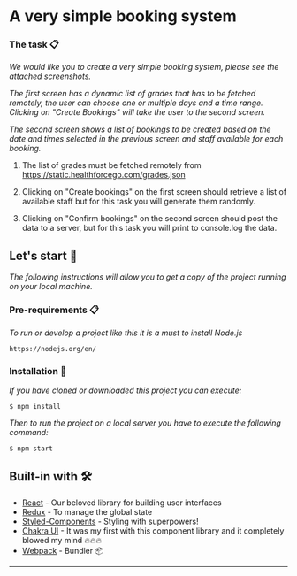 # A very simple booking system

### The task 📋

_We would like you to create a very simple booking system, please see the attached screenshots._

_The first screen has a dynamic list of grades that has to be fetched remotely, the user can choose one or multiple days and a time range. Clicking on "Create Bookings" will take the user to the second screen._

_The second screen shows a list of bookings to be created based on the date and times selected in the previous screen and staff available for each booking._

1. The list of grades must be fetched remotely from https://static.healthforcego.com/grades.json

2. Clicking on "Create bookings" on the first screen should retrieve a list of available staff but for this task you will generate them randomly.

3. Clicking on "Confirm bookings" on the second screen should post the data to a server, but for this task you will print to console.log the data.

## Let's start 🚀

_The following instructions will allow you to get a copy of the project running on your local machine._

### Pre-requirements 📋

_To run or develop a project like this it is a must to install Node.js_

```
https://nodejs.org/en/
```

### Installation 🔧

_If you have cloned or downloaded this project you can execute:_

```
$ npm install
```

_Then to run the project on a local server you have to execute the following command:_

```
$ npm start
```

## Built-in with 🛠️

- [React](https://es.reactjs.org/) - Our beloved library for building user interfaces
- [Redux](https://es.redux.js.org/) - To manage the global state
- [Styled-Components](https://styled-components.com/) - Styling with superpowers!
- [Chakra UI](https://chakra-ui.com/) - It was my first with this component library and it completely blowed my mind 🔥🔥🔥
- [Webpack](https://webpack.js.org/) - Bundler 📦

---
